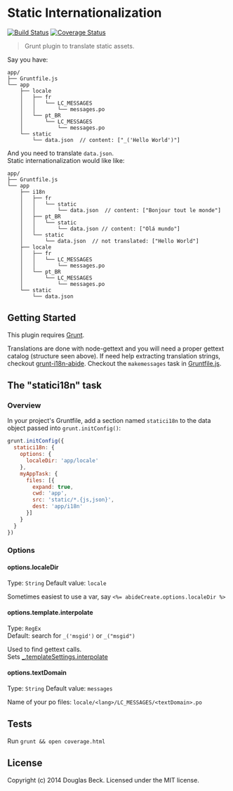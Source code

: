 # Static Internationalization

[![Build Status](https://api.travis-ci.org/beck/grunt-static-i18n.png)](https://travis-ci.org/beck/grunt-static-i18n)
[![Coverage Status](https://coveralls.io/repos/beck/grunt-static-i18n/badge.png)](https://coveralls.io/r/beck/grunt-static-i18n)

> Grunt plugin to translate static assets.

Say you have:

```
app/
├── Gruntfile.js
└── app
    ├── locale
    │   ├── fr
    │   │   └── LC_MESSAGES
    │   │       └── messages.po
    │   └── pt_BR
    │       └── LC_MESSAGES
    │           └── messages.po
    └── static
        └── data.json  // content: ["_('Hello World')"]
```

And you need to translate `data.json`.  
Static internationalization would like like:

```
app/
├── Gruntfile.js
└── app
    ├── i18n
    │   ├── fr
    │   │   └── static
    │   │       └── data.json  // content: ["Bonjour tout le monde"]
    │   ├── pt_BR
    │   │   └── static
    │   │       └── data.json // content: ["Olá mundo"]
    │   └── static
    │       └── data.json  // not translated: ["Hello World"]
    ├── locale
    │   ├── fr
    │   │   └── LC_MESSAGES
    │   │       └── messages.po
    │   └── pt_BR
    │       └── LC_MESSAGES
    │           └── messages.po
    └── static
        └── data.json
```


## Getting Started

This plugin requires [Grunt](http://gruntjs.com/).

Translations are done with node-gettext and you will need a proper
gettext catalog (structure seen above).  If need help extracting translation
strings, checkout [grunt-i18n-abide](https://www.npmjs.org/package/grunt-i18n-abide).
Checkout the `makemessages` task in [Gruntfile.js](Gruntfile.js).


## The "statici18n" task

### Overview

In your project's Gruntfile, add a section named `statici18n` to the data
object passed into `grunt.initConfig()`: 

```js
grunt.initConfig({
  statici18n: {
    options: {
      localeDir: 'app/locale'
    },
    myAppTask: {
      files: [{
        expand: true,
        cwd: 'app',
        src: 'static/*.{js,json}',
        dest: 'app/i18n'
      }]
    }
  }
})
```

### Options

#### options.localeDir
Type: `String`
Default value: `locale`

Sometimes easiest to use a var, say `<%= abideCreate.options.localeDir %>`

#### options.template.interpolate
Type: `RegEx`  
Default: search for `_('msgid')` or `_("msgid")`

Used to find gettext calls.  
Sets [_.templateSettings.interpolate](http://lodash.com/docs#templateSettings_interpolate)

#### options.textDomain
Type: `String`
Default value: `messages`

Name of your po files: `locale/<lang>/LC_MESSAGES/<textDomain>.po`

## Tests

Run `grunt && open coverage.html`

## License
Copyright (c) 2014 Douglas Beck. Licensed under the MIT license.
